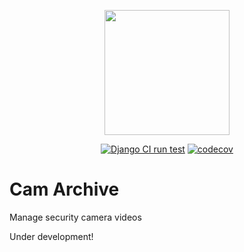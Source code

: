 <p align="center"><img src="medic/static/img/cam_arch.svg" width=200em alt="" /></p>

<div align="center">

[![Django CI run test](https://github.com/christianwgd/medic/actions/workflows/django-test.yml/badge.svg)](https://github.com/christianwgd/medic/actions/workflows/django-test.yml)
[![codecov](https://codecov.io/gh/christianwgd/medic/branch/master/graph/badge.svg?token=O4MWGYV52K)](https://codecov.io/gh/christianwgd/medic)

</div>


# Cam Archive

Manage security camera videos

Under development!
